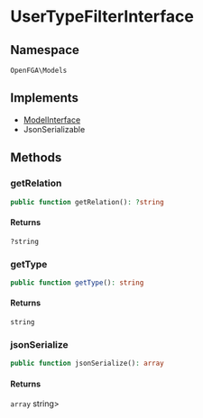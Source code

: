 # UserTypeFilterInterface


## Namespace
`OpenFGA\Models`

## Implements
* [ModelInterface](Models/ModelInterface.md)
* JsonSerializable



## Methods
### getRelation


```php
public function getRelation(): ?string
```



#### Returns
`?string`

### getType


```php
public function getType(): string
```



#### Returns
`string`

### jsonSerialize


```php
public function jsonSerialize(): array
```



#### Returns
`array`
 string&gt;


